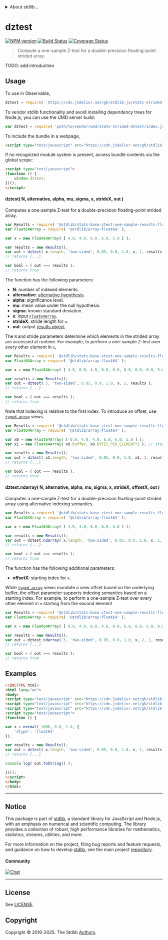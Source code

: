 <!--

@license Apache-2.0

Copyright (c) 2025 The Stdlib Authors.

Licensed under the Apache License, Version 2.0 (the "License");
you may not use this file except in compliance with the License.
You may obtain a copy of the License at

   http://www.apache.org/licenses/LICENSE-2.0

Unless required by applicable law or agreed to in writing, software
distributed under the License is distributed on an "AS IS" BASIS,
WITHOUT WARRANTIES OR CONDITIONS OF ANY KIND, either express or implied.
See the License for the specific language governing permissions and
limitations under the License.

-->

<!-- lint disable max-heading-length -->


<details>
  <summary>
    About stdlib...
  </summary>
  <p>We believe in a future in which the web is a preferred environment for numerical computation. To help realize this future, we've built stdlib. stdlib is a standard library, with an emphasis on numerical and scientific computation, written in JavaScript (and C) for execution in browsers and in Node.js.</p>
  <p>The library is fully decomposable, being architected in such a way that you can swap out and mix and match APIs and functionality to cater to your exact preferences and use cases.</p>
  <p>When you use stdlib, you can be absolutely certain that you are using the most thorough, rigorous, well-written, studied, documented, tested, measured, and high-quality code out there.</p>
  <p>To join us in bringing numerical computing to the web, get started by checking us out on <a href="https://github.com/stdlib-js/stdlib">GitHub</a>, and please consider <a href="https://opencollective.com/stdlib">financially supporting stdlib</a>. We greatly appreciate your continued support!</p>
</details>

# dztest

[![NPM version][npm-image]][npm-url] [![Build Status][test-image]][test-url] [![Coverage Status][coverage-image]][coverage-url] <!-- [![dependencies][dependencies-image]][dependencies-url] -->

> Compute a one-sample Z-test for a double-precision floating-point strided array.

<section class="intro">

TODO: add introduction

</section>

<!-- /.intro -->



<section class="usage">

## Usage

To use in Observable,

```javascript
dztest = require( 'https://cdn.jsdelivr.net/gh/stdlib-js/stats-strided-dztest@umd/browser.js' )
```

To vendor stdlib functionality and avoid installing dependency trees for Node.js, you can use the UMD server build:

```javascript
var dztest = require( 'path/to/vendor/umd/stats-strided-dztest/index.js' )
```

To include the bundle in a webpage,

```html
<script type="text/javascript" src="https://cdn.jsdelivr.net/gh/stdlib-js/stats-strided-dztest@umd/browser.js"></script>
```

If no recognized module system is present, access bundle contents via the global scope:

```html
<script type="text/javascript">
(function () {
    window.dztest;
})();
</script>
```

#### dztest( N, alternative, alpha, mu, sigma, x, strideX, out )

Computes a one-sample Z-test for a double-precision floating-point strided array.

```javascript
var Results = require( '@stdlib/stats-base-ztest-one-sample-results-float64' );
var Float64Array = require( '@stdlib/array-float64' );

var x = new Float64Array( [ 4.0, 4.0, 6.0, 6.0, 5.0 ] );

var results = new Results();
var out = dztest( x.length, 'two-sided', 0.05, 0.0, 1.0, x, 1, results );
// returns {...}

var bool = ( out === results );
// returns true
```

The function has the following parameters:

-   **N**: number of indexed elements.
-   **alternative**: [alternative hypothesis][@stdlib/stats/base/ztest/alternatives].
-   **alpha**: significance level.
-   **mu**: mean value under the null hypothesis.
-   **sigma**: known standard deviation.
-   **x**: input [`Float64Array`][@stdlib/array/float64].
-   **strideX**: stride length for `x`.
-   **out**: output [results object][@stdlib/stats/base/ztest/one-sample/results/float64].

The `N` and stride parameters determine which elements in the strided array are accessed at runtime. For example, to perform a one-sample Z-test over every other element in `x`,

<!-- eslint-disable max-len -->

```javascript
var Results = require( '@stdlib/stats-base-ztest-one-sample-results-float64' );
var Float64Array = require( '@stdlib/array-float64' );

var x = new Float64Array( [ 4.0, 0.0, 4.0, 0.0, 6.0, 0.0, 6.0, 0.0, 5.0, 0.0 ] );

var results = new Results();
var out = dztest( 5, 'two-sided', 0.05, 0.0, 1.0, x, 2, results );
// returns {...}

var bool = ( out === results );
// returns true
```

Note that indexing is relative to the first index. To introduce an offset, use [`typed array`][mdn-typed-array] views.

<!-- eslint-disable stdlib/capitalized-comments -->

```javascript
var Results = require( '@stdlib/stats-base-ztest-one-sample-results-float64' );
var Float64Array = require( '@stdlib/array-float64' );

var x0 = new Float64Array( [ 0.0, 4.0, 4.0, 6.0, 6.0, 5.0 ] );
var x1 = new Float64Array( x0.buffer, x0.BYTES_PER_ELEMENT*1 ); // start at 2nd element

var results = new Results();
var out = dztest( x1.length, 'two-sided', 0.05, 0.0, 1.0, x1, 1, results );
// returns {...}

var bool = ( out === results );
// returns true
```

#### dztest.ndarray( N, alternative, alpha, mu, sigma, x, strideX, offsetX, out )

Computes a one-sample Z-test for a double-precision floating-point strided array using alternative indexing semantics.

```javascript
var Results = require( '@stdlib/stats-base-ztest-one-sample-results-float64' );
var Float64Array = require( '@stdlib/array-float64' );

var x = new Float64Array( [ 4.0, 4.0, 6.0, 6.0, 5.0 ] );

var results = new Results();
var out = dztest.ndarray( x.length, 'two-sided', 0.05, 0.0, 1.0, x, 1, 0, results );
// returns {...}

var bool = ( out === results );
// returns true
```

The function has the following additional parameters:

-   **offsetX**: starting index for `x`.

While [`typed array`][mdn-typed-array] views mandate a view offset based on the underlying buffer, the offset parameter supports indexing semantics based on a starting index. For example, to perform a one-sample Z-test over every other element in `x` starting from the second element

```javascript
var Results = require( '@stdlib/stats-base-ztest-one-sample-results-float64' );
var Float64Array = require( '@stdlib/array-float64' );

var x = new Float64Array( [ 0.0, 4.0, 0.0, 4.0, 0.0, 6.0, 0.0, 6.0, 0.0, 5.0 ] );

var results = new Results();
var out = dztest.ndarray( 5, 'two-sided', 0.05, 0.0, 1.0, x, 2, 1, results );
// returns {...}

var bool = ( out === results );
// returns true
```

</section>

<!-- /.usage -->

<section class="notes">

</section>

<!-- /.notes -->

<section class="examples">

## Examples

<!-- eslint no-undef: "error" -->

```html
<!DOCTYPE html>
<html lang="en">
<body>
<script type="text/javascript" src="https://cdn.jsdelivr.net/gh/stdlib-js/stats-base-ztest-one-sample-results-float64@umd/browser.js"></script>
<script type="text/javascript" src="https://cdn.jsdelivr.net/gh/stdlib-js/random-array-normal@umd/browser.js"></script>
<script type="text/javascript" src="https://cdn.jsdelivr.net/gh/stdlib-js/stats-strided-dztest@umd/browser.js"></script>
<script type="text/javascript">
(function () {

var x = normal( 1000, 0.0, 1.0, {
    'dtype': 'float64'
});

var results = new Results();
var out = dztest( x.length, 'two-sided', 0.05, 0.0, 1.0, x, 1, results );
// returns {...}

console.log( out.toString() );

})();
</script>
</body>
</html>
```

</section>

<!-- /.examples -->

<!-- C interface documentation. -->



<section class="references">

</section>

<!-- /.references -->

<!-- Section for related `stdlib` packages. Do not manually edit this section, as it is automatically populated. -->

<section class="related">

</section>

<!-- /.related -->

<!-- Section for all links. Make sure to keep an empty line after the `section` element and another before the `/section` close. -->


<section class="main-repo" >

* * *

## Notice

This package is part of [stdlib][stdlib], a standard library for JavaScript and Node.js, with an emphasis on numerical and scientific computing. The library provides a collection of robust, high performance libraries for mathematics, statistics, streams, utilities, and more.

For more information on the project, filing bug reports and feature requests, and guidance on how to develop [stdlib][stdlib], see the main project [repository][stdlib].

#### Community

[![Chat][chat-image]][chat-url]

---

## License

See [LICENSE][stdlib-license].


## Copyright

Copyright &copy; 2016-2025. The Stdlib [Authors][stdlib-authors].

</section>

<!-- /.stdlib -->

<!-- Section for all links. Make sure to keep an empty line after the `section` element and another before the `/section` close. -->

<section class="links">

[npm-image]: http://img.shields.io/npm/v/@stdlib/stats-strided-dztest.svg
[npm-url]: https://npmjs.org/package/@stdlib/stats-strided-dztest

[test-image]: https://github.com/stdlib-js/stats-strided-dztest/actions/workflows/test.yml/badge.svg?branch=main
[test-url]: https://github.com/stdlib-js/stats-strided-dztest/actions/workflows/test.yml?query=branch:main

[coverage-image]: https://img.shields.io/codecov/c/github/stdlib-js/stats-strided-dztest/main.svg
[coverage-url]: https://codecov.io/github/stdlib-js/stats-strided-dztest?branch=main

<!--

[dependencies-image]: https://img.shields.io/david/stdlib-js/stats-strided-dztest.svg
[dependencies-url]: https://david-dm.org/stdlib-js/stats-strided-dztest/main

-->

[chat-image]: https://img.shields.io/gitter/room/stdlib-js/stdlib.svg
[chat-url]: https://app.gitter.im/#/room/#stdlib-js_stdlib:gitter.im

[stdlib]: https://github.com/stdlib-js/stdlib

[stdlib-authors]: https://github.com/stdlib-js/stdlib/graphs/contributors

[umd]: https://github.com/umdjs/umd
[es-module]: https://developer.mozilla.org/en-US/docs/Web/JavaScript/Guide/Modules

[deno-url]: https://github.com/stdlib-js/stats-strided-dztest/tree/deno
[deno-readme]: https://github.com/stdlib-js/stats-strided-dztest/blob/deno/README.md
[umd-url]: https://github.com/stdlib-js/stats-strided-dztest/tree/umd
[umd-readme]: https://github.com/stdlib-js/stats-strided-dztest/blob/umd/README.md
[esm-url]: https://github.com/stdlib-js/stats-strided-dztest/tree/esm
[esm-readme]: https://github.com/stdlib-js/stats-strided-dztest/blob/esm/README.md
[branches-url]: https://github.com/stdlib-js/stats-strided-dztest/blob/main/branches.md

[stdlib-license]: https://raw.githubusercontent.com/stdlib-js/stats-strided-dztest/main/LICENSE

[variance]: https://en.wikipedia.org/wiki/Variance

[@stdlib/array/float64]: https://github.com/stdlib-js/array-float64/tree/umd

[@stdlib/stats/base/ztest/alternatives]: https://github.com/stdlib-js/stats-base-ztest-alternatives/tree/umd

[@stdlib/stats/base/ztest/one-sample/results/float64]: https://github.com/stdlib-js/stats-base-ztest-one-sample-results-float64/tree/umd

[mdn-typed-array]: https://developer.mozilla.org/en-US/docs/Web/JavaScript/Reference/Global_Objects/TypedArray

</section>

<!-- /.links -->
